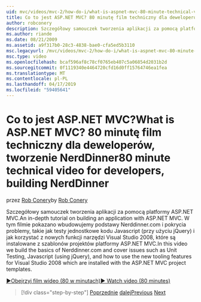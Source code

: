 ```yaml
---
uid: mvc/videos/mvc-2/how-do-i/what-is-aspnet-mvc-80-minute-technical-video-for-developers-building-nerddinner
title: Co to jest ASP.NET MVC? 80 minutę film techniczny dla deweloperów, tworzenie NerdDinner | Dokumentacja firmy Microsoft
author: robconery
description: Szczegółowy samouczek tworzenia aplikacji za pomocą platformy ASP.NET MVC. W tym filmie pokazano wbudowujemy podstawy Nerddinner.com i pokrycia problemy, takie jak testy jednostkowe...
ms.author: riande
ms.date: 08/21/2009
ms.assetid: a9f317b0-28c3-4838-bae0-cfa5ed5b3110
msc.legacyurl: /mvc/videos/mvc-2/how-do-i/what-is-aspnet-mvc-80-minute-technical-video-for-developers-building-nerddinner
msc.type: video
ms.openlocfilehash: bcaf596af8c78cf0765eb407c5a06854d2031b2d
ms.sourcegitcommit: 0f1119340e4464720cfd16d0ff15764746ea1fea
ms.translationtype: MT
ms.contentlocale: pl-PL
ms.lasthandoff: 04/17/2019
ms.locfileid: "59405641"
---
```

# <a name="what-is-aspnet-mvc-80-minute-technical-video-for-developers-building-nerddinner"></a><span data-ttu-id="47654-105">Co to jest ASP.NET MVC?</span><span class="sxs-lookup"><span data-stu-id="47654-105">What is ASP.NET MVC?</span></span> <span data-ttu-id="47654-106">80 minutę film techniczny dla deweloperów, tworzenie NerdDinner</span><span class="sxs-lookup"><span data-stu-id="47654-106">80 minute technical video for developers, building NerdDinner</span></span>

<span data-ttu-id="47654-107">przez [Rob Conery](https://github.com/robconery)</span><span class="sxs-lookup"><span data-stu-id="47654-107">by [Rob Conery](https://github.com/robconery)</span></span>

<span data-ttu-id="47654-108">Szczegółowy samouczek tworzenia aplikacji za pomocą platformy ASP.NET MVC.</span><span class="sxs-lookup"><span data-stu-id="47654-108">An in-depth tutorial on building an application with ASP.NET MVC.</span></span> <span data-ttu-id="47654-109">W tym filmie pokazano wbudowujemy podstawy Nerddinner.com i pokrycia problemy, takie jak testy jednostkowe kodu Javascript (przy użyciu jQuery) i jak korzystać z nowych funkcji narzędzi Visual Studio 2008, które są instalowane z szablonów projektów platformy ASP.NET MVC.</span><span class="sxs-lookup"><span data-stu-id="47654-109">In this video we build the basics of Nerddinner.com and cover issues such as Unit Testing, Javascript (using jQuery), and how to use the new tooling features for Visual Studio 2008 which are installed with the ASP.NET MVC project templates.</span></span>

[<span data-ttu-id="47654-110">&#9654;Obejrzyj film wideo (80 w minutach)</span><span class="sxs-lookup"><span data-stu-id="47654-110">&#9654; Watch video (80 minutes)</span></span>](https://channel9.msdn.com/Blogs/ASP-NET-Site-Videos/what-is-aspnet-mvc-80-minute-technical-video-for-developers-building-nerddinner)

> [!div class="step-by-step"]
> <span data-ttu-id="47654-111">[Poprzednie](displaying-a-table-of-database-data.md)
> [dalej](why-aspnet-mvc-3-minute-overview-video-for-decision-makers.md)</span><span class="sxs-lookup"><span data-stu-id="47654-111">[Previous](displaying-a-table-of-database-data.md)
[Next](why-aspnet-mvc-3-minute-overview-video-for-decision-makers.md)</span></span>
